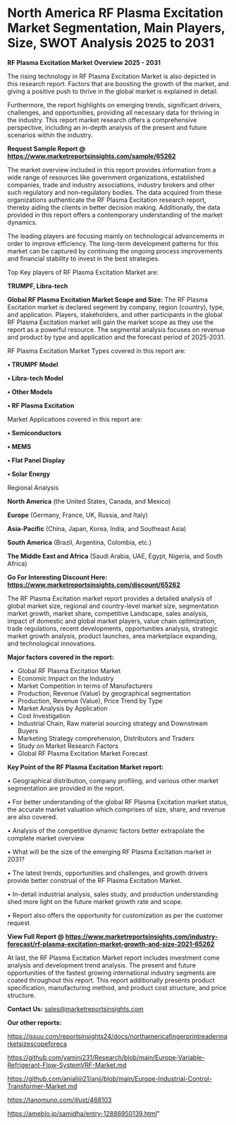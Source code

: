 # North America RF Plasma Excitation Market Segmentation, Main Players, Size, SWOT Analysis 2025 to 2031

<Strong> RF Plasma Excitation Market Overview 2025 - 2031</strong>

The rising technology in RF Plasma Excitation Market is also depicted in this research report. Factors that are boosting the growth of the market, and giving a positive push to thrive in the global market is explained in detail.

Furthermore, the report highlights on emerging trends, significant drivers, challenges, and opportunities, providing all necessary data for thriving in the industry. This report market research offers a comprehensive perspective, including an in-depth analysis of the present and future scenarios within the industry.

<strong>Request Sample Report @ <a href=https://www.marketreportsinsights.com/sample/65262>https://www.marketreportsinsights.com/sample/65262</a></strong>

The market overview included in this report provides information from a wide range of resources like government organizations, established companies, trade and industry associations, industry brokers and other such regulatory and non-regulatory bodies. The data acquired from these organizations authenticate the RF Plasma Excitation research report, thereby aiding the clients in better decision making. Additionally, the data provided in this report offers a contemporary understanding of the market dynamics.

The leading players are focusing mainly on technological advancements in order to improve efficiency. The long-term development patterns for this market can be captured by continuing the ongoing process improvements and financial stability to invest in the best strategies.

Top Key players of RF Plasma Excitation Market are:

<strong>TRUMPF, Libra-tech</strong>

<strong><b>Global RF Plasma Excitation Market Scope and Size:</b></strong>
The RF Plasma Excitation market is declared segment by company, region (country), type, and application. Players, stakeholders, and other participants in the global RF Plasma Excitation market will gain the market scope as they use the report as a powerful resource. The segmental analysis focuses on revenue and product by type and application and the forecast period of 2025-2031.

RF Plasma Excitation Market Types covered in this report are:

<strong>• TRUMPF Model

• Libra-tech Model

• Other Models

• RF Plasma Excitation</strong>

Market Applications covered in this report are:

<strong>• Semiconductors

• MEMS

• Flat Panel Display

• Solar Energy</strong> 

Regional Analysis

<strong>North America</strong> (the United States, Canada, and Mexico)

<strong>Europe</strong> (Germany, France, UK, Russia, and Italy)

<strong>Asia-Pacific</strong> (China, Japan, Korea, India, and Southeast Asia)

<strong>South America</strong> (Brazil, Argentina, Colombia, etc.)

<strong>The Middle East and Africa</strong> (Saudi Arabia, UAE, Egypt, Nigeria, and South Africa)

<strong>Go For Interesting Discount Here: <a href=https://www.marketreportsinsights.com/discount/65262>https://www.marketreportsinsights.com/discount/65262</a></strong>

The RF Plasma Excitation market report provides a detailed analysis of global market size, regional and country-level market size, segmentation market growth, market share, competitive Landscape, sales analysis, impact of domestic and global market players, value chain optimization, trade regulations, recent developments, opportunities analysis, strategic market growth analysis, product launches, area marketplace expanding, and technological innovations.

<strong><b>Major factors covered in the report:</b></strong>
<ul>
  <li>Global RF Plasma Excitation Market </li>
  <li>Economic Impact on the Industry</li>
  <li>Market Competition in terms of Manufacturers</li>
  <li>Production, Revenue (Value) by geographical segmentation</li>
  <li>Production, Revenue (Value), Price Trend by Type</li>
  <li>Market Analysis by Application</li>
  <li>Cost Investigation</li>
  <li>Industrial Chain, Raw material sourcing strategy and Downstream Buyers</li>
  <li>Marketing Strategy comprehension, Distributors and Traders</li>
  <li>Study on Market Research Factors</li>
  <li>Global RF Plasma Excitation Market Forecast</li>
</ul>

<strong><b>Key Point of the RF Plasma Excitation Market report:</b></strong>

• Geographical distribution, company profiling, and various other market segmentation are provided in the report.

• For better understanding of the global RF Plasma Excitation market status, the accurate market valuation which comprises of size, share, and revenue are also covered.

• Analysis of the competitive dynamic factors better extrapolate the complete market overview

• What will be the size of the emerging RF Plasma Excitation market in 2031?

• The latest trends, opportunities and challenges, and growth drivers provide better construal of the RF Plasma Excitation Market.

• In-detail industrial analysis, sales study, and production understanding shed more light on the future market growth rate and scope.

• Report also offers the opportunity for customization as per the customer request.

<strong><b>View Full Report @ <a href=https://www.marketreportsinsights.com/industry-forecast/rf-plasma-excitation-market-growth-and-size-2021-65262>https://www.marketreportsinsights.com/industry-forecast/rf-plasma-excitation-market-growth-and-size-2021-65262</a></b></strong>


At last, the RF Plasma Excitation Market report includes investment come analysis and development trend analysis. The present and future opportunities of the fastest growing international industry segments are coated throughout this report. This report additionally presents product specification, manufacturing method, and product cost structure, and price structure.

<strong>Contact Us:</strong>
sales@marketreportsinsights.com

<strong>Our other reports:</strong>

<a href=https://issuu.com/reportsinsights24/docs/northamericafingerprintreadermarketsizescopeforeca>https://issuu.com/reportsinsights24/docs/northamericafingerprintreadermarketsizescopeforeca</a>

<a href=https://github.com/yamini231/Research/blob/main/Europe-Variable-Refrigerant-Flow-SystemVRF-Market.md>https://github.com/yamini231/Research/blob/main/Europe-Variable-Refrigerant-Flow-SystemVRF-Market.md</a>

<a href=https://github.com/anjaliiii21/anjj/blob/main/Europe-Industrial-Control-Transformer-Market.md>https://github.com/anjaliiii21/anjj/blob/main/Europe-Industrial-Control-Transformer-Market.md</a>

<a href=https://tanomuno.com/illust/468103>https://tanomuno.com/illust/468103</a>

<a href=https://ameblo.jp/samidha/entry-12886950139.html>https://ameblo.jp/samidha/entry-12886950139.html</a>"
